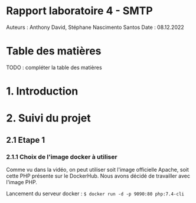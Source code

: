 # Rapport laboratoire 4 - SMTP
Auteurs : Anthony David, Stéphane Nascimento Santos
Date : 08.12.2022

# Table des matières
TODO : compléter la table des matières

# 1. Introduction



# 2. Suivi du projet
## 2.1 Etape 1
### 2.1.1 Choix de l'image docker à utiliser
Comme vu dans la vidéo, on peut utiliser soit l'image officielle Apache, soit cette PHP présente sur le DockerHub.
Nous avons décidé de travailler avec l'image PHP.

Lancement du serveur docker :
`$ docker run -d -p 9090:80 php:7.4-cli`

